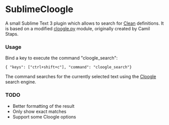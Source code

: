 # SublimeCloogle
A small Sublime Text 3 plugin which allows to search for [Clean](http://clean.cs.ru.nl/) definitions. It is based on a modified [cloogle.py](https://gitlab.science.ru.nl/cloogle/cloogle-py) module, originally created by Camil Staps.

### Usage
Bind a key to execute the command "cloogle_search":
```
{ "keys": ["ctrl+shift+c"], "command": "cloogle_search"}
```

The command searches for the currently selected text using the [Cloogle](https://gitlab.science.ru.nl/cloogle/cloogle-org) search engine.

### TODO
* Better formatting of the result
* Only show exact matches
* Support some Cloogle options
